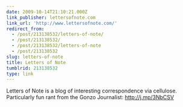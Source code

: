 ```yaml
---
date: 2009-10-14T21:10:21.000Z
link_publisher: lettersofnote.com
link_url: 'http://www.lettersofnote.com/'
redirect_from:
  - /post/213138532/letters-of-note/
  - /post/213138532/
  - /post/213138532/letters-of-note
  - /post/213138532
slug: letters-of-note
title: Letters of Note
tumblrid: 213138532
type: link
---
```

<p>Letters of Note is a blog of interesting correspondence via cellulose. Particularly fun rant from the Gonzo Journalist: <a href="http://j.mp/3NbCSV">http://j.mp/3NbCSV</a></p>
